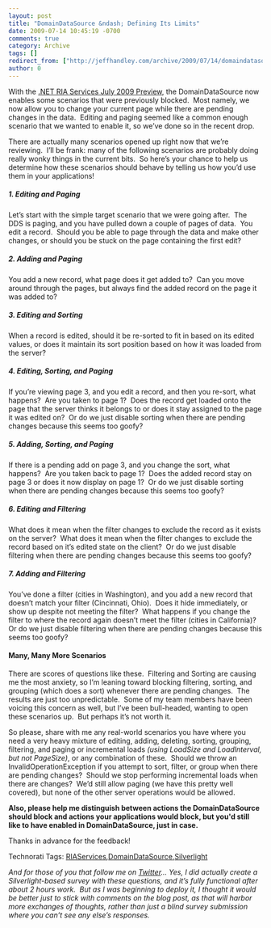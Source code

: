 ```yaml
---
layout: post
title: "DomainDataSource &ndash; Defining Its Limits"
date: 2009-07-14 10:45:19 -0700
comments: true
category: Archive
tags: []
redirect_from: ["http://jeffhandley.com/archive/2009/07/14/domaindatasourcesurvey.aspx"].aspx
author: 0
---
```

<!-- more -->
<p>With the <a target="_blank" href="http://www.microsoft.com/downloads/details.aspx?FamilyID=76bb3a07-3846-4564-b0c3-27972bcaabce&amp;displaylang=en">.NET RIA Services July 2009 Preview</a>, the DomainDataSource now enables some scenarios that were previously blocked.  Most namely, we now allow you to change your current page while there are pending changes in the data.  Editing and paging seemed like a common enough scenario that we wanted to enable it, so we’ve done so in the recent drop.</p>
<p>There are actually many scenarios opened up right now that we’re reviewing.  I’ll be frank: many of the following scenarios are probably doing really wonky things in the current bits.  So here’s your chance to help us determine how these scenarios should behave by telling us how you’d use them in your applications!</p>
<h5>1. Editing and Paging</h5>
<p>Let’s start with the simple target scenario that we were going after.  The DDS is paging, and you have pulled down a couple of pages of data.  You edit a record.  Should you be able to page through the data and make other changes, or should you be stuck on the page containing the first edit?</p>
<h5>2. Adding and Paging</h5>
<p>You add a new record, what page does it get added to?  Can you move around through the pages, but always find the added record on the page it was added to?</p>
<h5>3. Editing and Sorting</h5>
<p>When a record is edited, should it be re-sorted to fit in based on its edited values, or does it maintain its sort position based on how it was loaded from the server?</p>
<h5>4. Editing, Sorting, and Paging</h5>
<p>If you’re viewing page 3, and you edit a record, and then you re-sort, what happens?  Are you taken to page 1?  Does the record get loaded onto the page that the server thinks it belongs to or does it stay assigned to the page it was edited on?  Or do we just disable sorting when there are pending changes because this seems too goofy?</p>
<h5>5. Adding, Sorting, and Paging</h5>
<p>If there is a pending add on page 3, and you change the sort, what happens?  Are you taken back to page 1?  Does the added record stay on page 3 or does it now display on page 1?  Or do we just disable sorting when there are pending changes because this seems too goofy?</p>
<h5>6. Editing and Filtering</h5>
<p>What does it mean when the filter changes to exclude the record as it exists on the server?  What does it mean when the filter changes to exclude the record based on it’s edited state on the client?  Or do we just disable filtering when there are pending changes because this seems too goofy?</p>
<h5>7. Adding and Filtering</h5>
<p>You’ve done a filter (cities in Washington), and you add a new record that doesn’t match your filter (Cincinnati, Ohio).  Does it hide immediately, or show up despite not meeting the filter?  What happens if you change the filter to where the record again doesn’t meet the filter (cities in California)?  Or do we just disable filtering when there are pending changes because this seems too goofy?</p>
<h4>Many, Many More Scenarios</h4>
<p>There are scores of questions like these.  Filtering and Sorting are causing me the most anxiety, so I’m leaning toward blocking filtering, sorting, and grouping (which does a sort) whenever there are pending changes.  The results are just too unpredictable.  Some of my team members have been voicing this concern as well, but I’ve been bull-headed, wanting to open these scenarios up.  But perhaps it’s not worth it.</p>
<p>So please, share with me any real-world scenarios you have where you need a very heavy mixture of editing, adding, deleting, sorting, grouping, filtering, and paging or incremental loads <em>(using LoadSize and LoadInterval, but not PageSize)</em>, or any combination of these.  Should we throw an InvalidOperationException if you attempt to sort, filter, or group when there are pending changes?  Should we stop performing incremental loads when there are changes?  We’d still allow paging (we have this pretty well covered), but none of the other server operations would be allowed.</p>
<p><strong>Also, please help me distinguish between actions the DomainDataSource should block and actions your applications would block, but you'd still like to have enabled in DomainDataSource, just in case.</strong></p>
<p>Thanks in advance for the feedback!</p>
<div style="PADDING-BOTTOM: 0px; MARGIN: 0px; PADDING-LEFT: 0px; PADDING-RIGHT: 0px; DISPLAY: inline; FLOAT: none; PADDING-TOP: 0px" id="scid:0767317B-992E-4b12-91E0-4F059A8CECA8:d05d9961-e073-42f2-81c0-688269a12c3e" class="wlWriterEditableSmartContent">Technorati Tags: <a rel="tag" href="http://technorati.com/tags/RIAServices">RIAServices</a>,<a rel="tag" href="http://technorati.com/tags/DomainDataSource">DomainDataSource</a>,<a rel="tag" href="http://technorati.com/tags/Silverlight">Silverlight</a></div>
<p><em /></p>
<p><em>And for those of you that follow me on <a target="_blank" href="http://twitter.com/jeffhandley/status/2628627019">Twitter</a>… Yes, I did actually create a Silverlight-based survey with these questions, and it’s fully functional after about 2 hours work.  But as I was beginning to deploy it, I thought it would be better just to stick with comments on the blog post, as that will harbor more exchanges of thoughts, rather than just a blind survey submission where you can’t see any else’s responses.</em></p>


